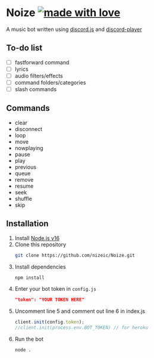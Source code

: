 # Noize [![made with love](https://img.shields.io/badge/made_with-love-red.svg)](https://shields.io/)
A music bot written using [discord.js](https://github.com/discordjs/discord.js) and [discord-player](https://github.com/Androz2091/discord-player)

## To-do list
- [ ] fastforward command
- [ ] lyrics
- [ ] audio filters/effects
- [ ] command folders/categories
- [ ] slash commands

## Commands
* clear
* disconnect
* loop
* move
* nowplaying
* pause
* play
* previous
* queue
* remove
* resume
* seek
* shuffle
* skip

## Installation
1. Install [Node.js v16](https://nodejs.org/en/download/current)
2. Clone this repository
    ```sh
    git clone https://github.com/nizeic/Noize.git
    ```
3. Install dependencies
    ```sh
    npm install
    ```
4. Enter your bot token in `config.js`
    ```json
    "token": "YOUR TOKEN HERE"
    ```
5. Uncomment line 5 and comment out line 6 in index.js
    ```js
    client.init(config.token);
    //client.init(process.env.BOT_TOKEN) // for heroku
    ```
6. Run the bot
    ```sh
    node .
    ```
